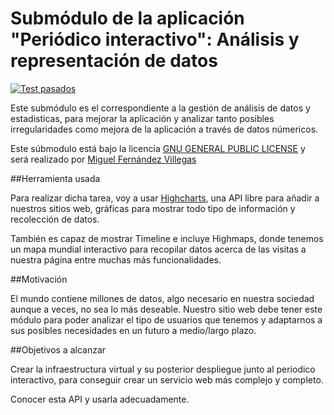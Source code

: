 # Submódulo de la aplicación "Periódico interactivo": Análisis y representación de datos

[![Test pasados](https://travis-ci.org/miguelfervi/ProjectCC.svg?branch=master)](https://travis-ci.org/miguelfervi/ProjectCC)


Este submódulo es el correspondiente a la gestión de análisis de datos y estadisticas, para mejorar la aplicación y analizar tanto posibles irregularidades como mejora de la aplicación a través de datos númericos.

Este súbmodulo está bajo la licencia [GNU GENERAL PUBLIC LICENSE](https://github.com/miguelfervi/ProjectCC/blob/master/LICENSE) y será realizado por [Miguel Fernández Villegas](https://github.com/miguelfervi)

##Herramienta usada

Para realizar dicha tarea, voy a usar [Highcharts](http://www.highcharts.com/), una API libre para añadir a nuestros sitios web, gráficas para mostrar todo tipo de información y recolección de datos.

También es capaz de mostrar Timeline e incluye Highmaps, donde tenemos un mapa mundial interactivo para recopilar datos acerca de las visitas a nuestra página entre muchas más funcionalidades.

##Motivación

El mundo contiene millones de datos, algo necesario en nuestra sociedad aunque a veces, no sea lo más deseable. Nuestro sitio web debe tener este módulo para poder analizar el tipo de usuarios que tenemos y adaptarnos a sus posibles necesidades en un futuro a medio/largo plazo.

##Objetivos a alcanzar

Crear la infraestructura virtual y su posterior despliegue junto al periodico interactivo, para conseguir crear un servicio web más complejo y completo.

Conocer esta API y usarla adecuadamente.


